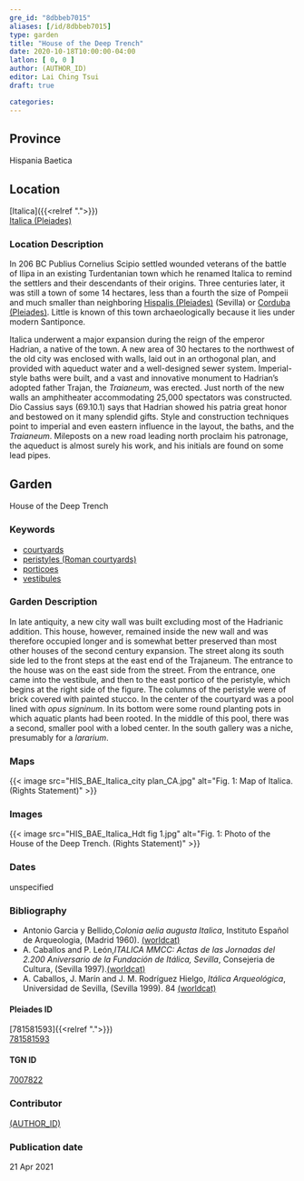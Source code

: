 ```yaml
---
gre_id: "8dbbeb7015"
aliases: [/id/8dbbeb7015]
type: garden
title: "House of the Deep Trench"
date: 2020-10-18T10:00:00-04:00
latlon: [ 0, 0 ]
author: (AUTHOR_ID)
editor: Lai Ching Tsui
draft: true

categories:
---
```


## Province
Hispania Baetica

<!--### Province Description-->

<!-- DESCRIPTION -->


## Location

[Italica]({{<relref ".">}}) \
[Italica (Pleiades)](https://pleiades.stoa.org/places/256231)

### Location Description

In 206 BC Publius Cornelius Scipio settled wounded veterans of the battle of Ilipa in an existing Turdentanian town which he renamed Italica to remind the settlers and their descendants of their origins.  Three centuries later, it was still a town of some 14 hectares, less than a fourth the size of Pompeii and much smaller than neighboring [Hispalis (Pleiades)](https://pleiades.stoa.org/places/256210) (Sevilla) or [Corduba (Pleiades)](https://pleiades.stoa.org/places/256128).  Little is known of this town archaeologically because it lies under modern Santiponce.

Italica underwent a major expansion during the reign of the emperor Hadrian, a native of the town. A new area of 30 hectares to the northwest of the old city was enclosed with walls, laid out in an orthogonal plan, and provided with aqueduct water and a well-designed sewer system. Imperial-style baths were built, and a vast and innovative monument to Hadrian’s adopted father Trajan, the *Traianeum*, was erected.  Just north of the new walls an amphitheater accommodating 25,000 spectators was constructed. Dio Cassius says (69.10.1) says that Hadrian showed his patria great honor and bestowed on it many splendid gifts. Style and construction techniques point to imperial and even eastern influence in the layout, the baths, and the *Traianeum*.  Mileposts on a new road leading north proclaim his patronage, the aqueduct is almost surely his work, and his initials are found on some lead pipes.

## Garden

House of the Deep Trench

### Keywords

- [courtyards](http://vocab.getty.edu/page/aat/300004095)
- [peristyles (Roman courtyards)](http://vocab.getty.edu/page/aat/300004029)
- [porticoes](http://vocab.getty.edu/page/aat/300004145)
- [vestibules](http://vocab.getty.edu/page/aat/300083076)



### Garden Description

In late antiquity, a new city wall was built excluding most of the Hadrianic addition. This house, however, remained inside the new wall and was therefore occupied longer and is somewhat better preserved than most other houses of the second century expansion.  The street along its south side led to the front steps at the east end of the Trajaneum.  The entrance to the house was on the east side from the street.  From the entrance, one came into the vestibule, and then to the east portico of the peristyle, which begins at the right side of the figure.  The columns of the peristyle were of brick covered with painted stucco. In the center of the courtyard was a pool lined with *opus signinum*. In its bottom were some round planting pots in which aquatic plants had been rooted.  In the middle of this pool, there was a second, smaller pool with a lobed center. In the south gallery was a niche, presumably for a *lararium*.


### Maps

{{< image src="HIS_BAE_Italica_city plan_CA.jpg" alt="Fig. 1: Map of Italica. (Rights Statement)" >}}

### Images

{{< image src="HIS_BAE_Italica_Hdt fig 1.jpg" alt="Fig. 1:  Photo of the House of the Deep Trench. (Rights Statement)" >}}


### Dates

unspecified

### Bibliography

* Antonio Garcia y Bellido,*Colonia aelia augusta Italica*, Instituto Español de Arqueologia, (Madrid 1960). [(worldcat)](http://www.worldcat.org/oclc/882602957)
* A. Caballos and P. León,*ITALICA MMCC: Actas de las Jornadas del 2.200 Aniversario de la Fundación de Itálica, Sevilla*, Consejeria de Cultura, (Sevilla 1997).[(worldcat)](http://www.worldcat.org/oclc/638777432)
* A. Caballos, J. Marín and J. M. Rodríguez Hielgo, *Itálica Arqueológica*, Universidad de Sevilla, (Sevilla 1999). 84 [(worldcat)](http://www.worldcat.org/oclc/916989580)




<!--#### Periodo ID-->

<!-- [PERIODO_ID](https://pleiades.stoa.org/places/PLEIADES_ID) -->

#### Pleiades ID
[781581593]{{<relref ".">}}) \
[781581593](https://pleiades.stoa.org/places/781581593)

#### TGN ID
[7007822](http://vocab.getty.edu/page/tgn/7007822)

### Contributor
[(AUTHOR_ID)](link) <!-- - (ORCID: [xxx](link)) -->

### Publication date

21 Apr 2021